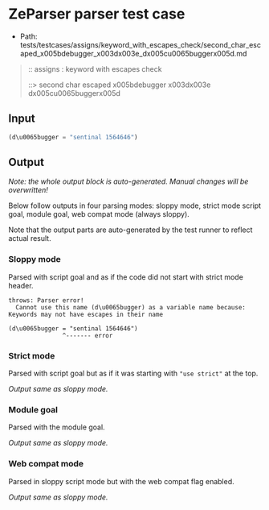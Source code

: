 # ZeParser parser test case

- Path: tests/testcases/assigns/keyword_with_escapes_check/second_char_escaped_x005bdebugger_x003dx003e_dx005cu0065buggerx005d.md

> :: assigns : keyword with escapes check
>
> ::> second char escaped x005bdebugger x003dx003e dx005cu0065buggerx005d

## Input

`````js
(d\u0065bugger = "sentinal 1564646")
`````

## Output

_Note: the whole output block is auto-generated. Manual changes will be overwritten!_

Below follow outputs in four parsing modes: sloppy mode, strict mode script goal, module goal, web compat mode (always sloppy).

Note that the output parts are auto-generated by the test runner to reflect actual result.

### Sloppy mode

Parsed with script goal and as if the code did not start with strict mode header.

`````
throws: Parser error!
  Cannot use this name (d\u0065bugger) as a variable name because: Keywords may not have escapes in their name

(d\u0065bugger = "sentinal 1564646")
               ^------- error
`````

### Strict mode

Parsed with script goal but as if it was starting with `"use strict"` at the top.

_Output same as sloppy mode._

### Module goal

Parsed with the module goal.

_Output same as sloppy mode._

### Web compat mode

Parsed in sloppy script mode but with the web compat flag enabled.

_Output same as sloppy mode._
